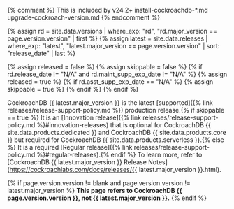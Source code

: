 {% comment %}
  This is included by v24.2+ install-cockroachdb-*.md upgrade-cockroach-version.md
{% endcomment %}

{% assign rd = site.data.versions | where_exp: "rd", "rd.major_version == page.version.version" | first %}
{% assign latest = site.data.releases | where_exp: "latest", "latest.major_version == page.version.version" | sort: "release_date" | last %}

{% assign released = false %}
{% assign skippable = false %}
{% if rd.release_date != "N/A" and rd.maint_supp_exp_date != "N/A" %}
    {% assign released = true %}
    {% if rd.asst_supp_exp_date == "N/A" %}
        {% assign skippable = true %}
    {% endif %}
{% endif %}

CockroachDB {{ latest.major_version }} is the latest [supported]({% link releases/release-support-policy.md %}) production release.{% if skippable == true %} It is an [Innovation release]({% link releases/release-support-policy.md %}#innovation-releases) that is optional for CockroachDB {{ site.data.products.dedicated }} and CockroachDB {{ site.data.products.core }} but required for CockroachDB {{ site.data.products.serverless }}.{% else %} It is a required [Regular release]({% link releases/release-support-policy.md %}#regular-releases).{% endif %} To learn more, refer to [CockroachDB {{ latest.major_version }} Release Notes](https://cockroachlabs.com/docs/releases/{{ latest.major_version }}.html).

{% if page.version.version != blank and page.version.version != latest.major_version %}
**This page refers to CockroachDB {{ page.version.version }}, not {{ latest.major_version }}.**
{% endif %}
